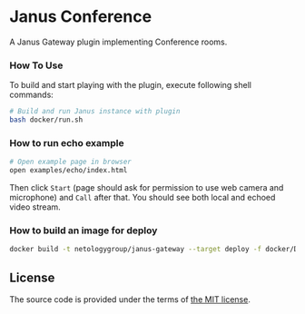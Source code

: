 # Janus Conference

A Janus Gateway plugin implementing Conference rooms.



### How To Use

To build and start playing with the plugin,
execute following shell commands:

```bash
# Build and run Janus instance with plugin
bash docker/run.sh
```

### How to run echo example

```bash
# Open example page in browser
open examples/echo/index.html
```

Then click `Start` (page should ask for permission to use
web camera and microphone) and `Call` after that. You should
see both local and echoed video stream.

### How to build an image for deploy

```bash
docker build -t netologygroup/janus-gateway --target deploy -f docker/Dockerfile .
```


## License

The source code is provided under the terms of [the MIT license][license].

[license]:http://www.opensource.org/licenses/MIT
